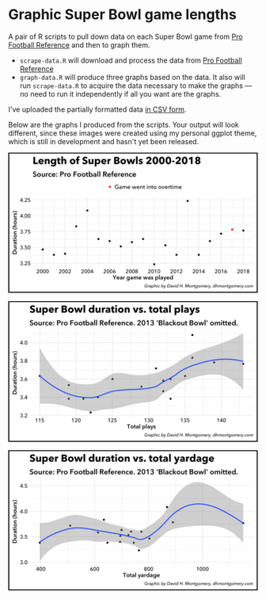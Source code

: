 # Graphic Super Bowl game lengths

A pair of R scripts to pull down data on each Super Bowl game from [Pro Football Reference](https://www.pro-football-reference.com) and then to graph them.

- `scrape-data.R` will download and process the data from [Pro Football Reference](https://www.pro-football-reference.com/play-index/tgl_finder.cgi?request=1&match=game&year_min=1999&year_max=2017&game_type=P&playoff_round=s&game_num_min=0&game_num_max=99&week_num_min=0&week_num_max=99&temperature_gtlt=lt&c5val=1.0&order_by=duration)
- `graph-data.R` will produce three graphs based on the data. It also will run `scrape-data.R` to acquire the data necessary to make the graphs — no need to run it independently if all you want are the graphs.

I've uploaded the partially formatted data [in CSV form](https://github.com/dhmontgomery/personal-work/blob/master/super-bowl-lengths/superbowldata.csv).

Below are the graphs I produced from the scripts. Your output will look different, since these images were created using my personal ggplot theme, which is still in development and hasn't yet been released. 

![Super Bowl lengths graphed](https://github.com/dhmontgomery/personal-work/raw/master/super-bowl-lengths/superbowllengths.png)

![Super Bowl lengths vs. total plays](https://github.com/dhmontgomery/personal-work/raw/master/super-bowl-lengths/superbowlplays.png)

![Super Bowl lengths vs. total yards](https://github.com/dhmontgomery/personal-work/raw/master/super-bowl-lengths/superbowlyards.png)
